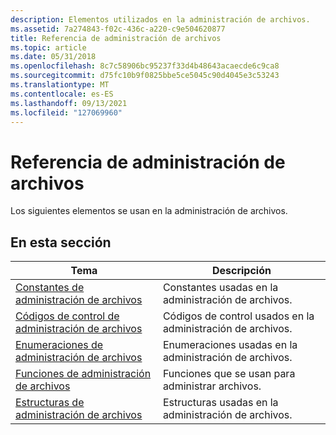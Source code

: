 ```yaml
---
description: Elementos utilizados en la administración de archivos.
ms.assetid: 7a274843-f02c-436c-a220-c9e504620877
title: Referencia de administración de archivos
ms.topic: article
ms.date: 05/31/2018
ms.openlocfilehash: 8c7c58906bc95237f33d4b48643acaecde6c9ca8
ms.sourcegitcommit: d75fc10b9f0825bbe5ce5045c90d4045e3c53243
ms.translationtype: MT
ms.contentlocale: es-ES
ms.lasthandoff: 09/13/2021
ms.locfileid: "127069960"
---
```

# <a name="file-management-reference"></a>Referencia de administración de archivos

Los siguientes elementos se usan en la administración de archivos.

## <a name="in-this-section"></a>En esta sección



| Tema                                                                         | Descripción                                       |
|-------------------------------------------------------------------------------|---------------------------------------------------|
| [Constantes de administración de archivos](file-management-constants.md)<br/>         | Constantes usadas en la administración de archivos.<br/>     |
| [Códigos de control de administración de archivos](file-management-control-codes.md)<br/> | Códigos de control usados en la administración de archivos.<br/> |
| [Enumeraciones de administración de archivos](file-management-enumerations.md)<br/>   | Enumeraciones usadas en la administración de archivos.<br/>  |
| [Funciones de administración de archivos](file-management-functions.md)<br/>         | Funciones que se usan para administrar archivos.<br/>        |
| [Estructuras de administración de archivos](file-management-structures.md)<br/>       | Estructuras usadas en la administración de archivos.<br/>    |



 

 

 




